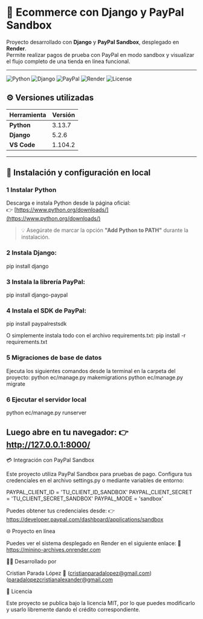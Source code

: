 # 🛒 Ecommerce con Django y PayPal Sandbox

Proyecto desarrollado con **Django** y **PayPal Sandbox**, desplegado en **Render**.  
Permite realizar pagos de prueba con PayPal en modo sandbox y visualizar el flujo completo de una tienda en línea funcional.

---
![Python](https://img.shields.io/badge/Python-3.13.7-3776AB?logo=python&logoColor=white)
![Django](https://img.shields.io/badge/Django-5.2.6-092E20?logo=django&logoColor=white)
![PayPal](https://img.shields.io/badge/PayPal-Sandbox-00457C?logo=paypal&logoColor=white)
![Render](https://img.shields.io/badge/Deploy-Render-46E3B7?logo=render&logoColor=white)
![License](https://img.shields.io/badge/License-MIT-yellow.svg)

## ⚙️ Versiones utilizadas

| Herramienta | Versión |
|--------------|----------|
| **Python** | 3.13.7 |
| **Django** | 5.2.6 |
| **VS Code** | 1.104.2 |

---

## 🚀 Instalación y configuración en local

### 1 Instalar Python
Descarga e instala Python desde la página oficial:  
👉 [https://www.python.org/downloads/](https://www.python.org/downloads/)

> 💡 Asegúrate de marcar la opción **"Add Python to PATH"** durante la instalación.

### 2 Instala Django:
pip install django

### 3 Instala la librería PayPal:
pip install django-paypal


### 4 Instala el SDK de PayPal:
pip install paypalrestsdk

O simplemente instala todo con el archivo requirements.txt:
pip install -r requirements.txt

### 5 Migraciones de base de datos

Ejecuta los siguientes comandos desde la terminal en la carpeta del proyecto:
python ec/manage.py makemigrations
python ec/manage.py migrate

### 6 Ejecutar el servidor local
python ec/manage.py runserver

Luego abre en tu navegador:
👉 http://127.0.0.1:8000/
---------------------------------------------------------------------
💳 Integración con PayPal Sandbox

Este proyecto utiliza PayPal Sandbox para pruebas de pago.
Configura tus credenciales en el archivo settings.py o mediante variables de entorno:

PAYPAL_CLIENT_ID = 'TU_CLIENT_ID_SANDBOX'
PAYPAL_CLIENT_SECRET = 'TU_CLIENT_SECRET_SANDBOX'
PAYPAL_MODE = 'sandbox'


Puedes obtener tus credenciales desde:
👉 https://developer.paypal.com/dashboard/applications/sandbox

🌐 Proyecto en línea

Puedes ver el sistema desplegado en Render en el siguiente enlace:
🔗 https://minino-archives.onrender.com


🧑‍💻 Desarrollado por

Cristian Parada López
📧 (cristianparadalopez@gmail.com)
    (paradalopezcristianalexander@gmail.com

📜 Licencia

Este proyecto se publica bajo la licencia MIT, por lo que puedes modificarlo y usarlo libremente dando el crédito correspondiente.
